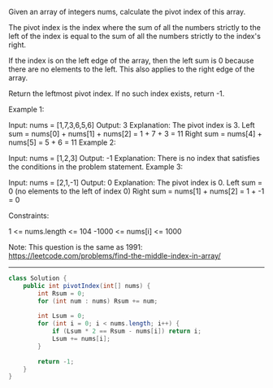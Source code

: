 Given an array of integers nums, calculate the pivot index of this array.

The pivot index is the index where the sum of all the numbers strictly to the left of the index is equal to the sum of all the numbers strictly to the index's right.

If the index is on the left edge of the array, then the left sum is 0 because there are no elements to the left. This also applies to the right edge of the array.

Return the leftmost pivot index. If no such index exists, return -1.


Example 1:

Input: nums = [1,7,3,6,5,6]
Output: 3
Explanation:
The pivot index is 3.
Left sum = nums[0] + nums[1] + nums[2] = 1 + 7 + 3 = 11
Right sum = nums[4] + nums[5] = 5 + 6 = 11
Example 2:

Input: nums = [1,2,3]
Output: -1
Explanation:
There is no index that satisfies the conditions in the problem statement.
Example 3:

Input: nums = [2,1,-1]
Output: 0
Explanation:
The pivot index is 0.
Left sum = 0 (no elements to the left of index 0)
Right sum = nums[1] + nums[2] = 1 + -1 = 0
 

Constraints:

1 <= nums.length <= 104
-1000 <= nums[i] <= 1000
 

Note: This question is the same as 1991: https://leetcode.com/problems/find-the-middle-index-in-array/


---

```java
class Solution {
    public int pivotIndex(int[] nums) {
        int Rsum = 0;
        for (int num : nums) Rsum += num;
        
        int Lsum = 0;
        for (int i = 0; i < nums.length; i++) {
            if (Lsum * 2 == Rsum - nums[i]) return i;
            Lsum += nums[i];
        }
    
        return -1;
    }
}
```